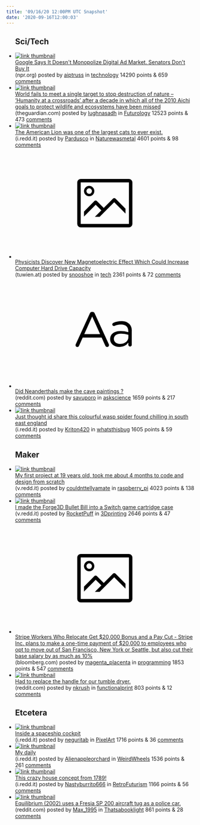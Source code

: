 ```yaml
---
title: '09/16/20 12:00PM UTC Snapshot'
date: '2020-09-16T12:00:03'
---
```

<ul>
<h2>Sci/Tech</h2>

<li><a href='https://www.npr.org/2020/09/15/913328975/google-says-it-doesnt-monopolize-digital-ad-market-senators-don-t-buy-it'><img src='https://b.thumbs.redditmedia.com/JRQHkxrlelkFfKRLB1HQI_MpRqK0MxLzxaBy-V8OXSc.jpg' alt='link thumbnail'></a><div><div class='linkTitle'><a href='https://www.npr.org/2020/09/15/913328975/google-says-it-doesnt-monopolize-digital-ad-market-senators-don-t-buy-it'>Google Says It Doesn't Monopolize Digital Ad Market. Senators Don't Buy It</a></div>(npr.org) posted by <a href='https://www.reddit.com/user/aiptruss'>aiptruss</a> in <a href='https://www.reddit.com/r/technology'>technology</a> 14290 points & 659 <a href='https://www.reddit.com/r/technology/comments/itkshw/google_says_it_doesnt_monopolize_digital_ad/'>comments</a></div></li>

<li><a href='https://www.theguardian.com/environment/2020/sep/15/every-global-target-to-stem-destruction-of-nature-by-2020-missed-un-report-aoe'><img src='https://b.thumbs.redditmedia.com/BnqYZBtRUvHW3QwRE8oqICH0TIjx2NZtzMKmhPk8_Es.jpg' alt='link thumbnail'></a><div><div class='linkTitle'><a href='https://www.theguardian.com/environment/2020/sep/15/every-global-target-to-stem-destruction-of-nature-by-2020-missed-un-report-aoe'>World fails to meet a single target to stop destruction of nature – ‘Humanity at a crossroads’ after a decade in which all of the 2010 Aichi goals to protect wildlife and ecosystems have been missed</a></div>(theguardian.com) posted by <a href='https://www.reddit.com/user/lughnasadh'>lughnasadh</a> in <a href='https://www.reddit.com/r/Futurology'>Futurology</a> 12523 points & 473 <a href='https://www.reddit.com/r/Futurology/comments/itcjpl/world_fails_to_meet_a_single_target_to_stop/'>comments</a></div></li>

<li><a href='https://i.redd.it/fv423mnjc5n51.jpg'><img src='https://a.thumbs.redditmedia.com/mRtftprz8bUGu29t6YhysBdqg0fa7S_iqlWYy-rFun0.jpg' alt='link thumbnail'></a><div><div class='linkTitle'><a href='https://i.redd.it/fv423mnjc5n51.jpg'>The American Lion was one of the largest cats to ever exist.</a></div>(i.redd.it) posted by <a href='https://www.reddit.com/user/Pardusco'>Pardusco</a> in <a href='https://www.reddit.com/r/Naturewasmetal'>Naturewasmetal</a> 4601 points & 98 <a href='https://www.reddit.com/r/Naturewasmetal/comments/itflxs/the_american_lion_was_one_of_the_largest_cats_to/'>comments</a></div></li>

<li><a href='https://www.tuwien.at/en/tu-wien/news/news-articles/news/physicists-discover-new-magnetoelectric-effect/'><svg version='1.1' viewBox='-34 -14 104 64' preserveAspectRatio='xMidYMid meet' xmlns='http://www.w3.org/2000/svg' xmlns:xlink='http://www.w3.org/1999/xlink'>
    <title>link thumbnail</title>
    <path d='M32,4H4A2,2,0,0,0,2,6V30a2,2,0,0,0,2,2H32a2,2,0,0,0,2-2V6A2,2,0,0,0,32,4ZM4,30V6H32V30Z'></path>
    <path d='M8.92,14a3,3,0,1,0-3-3A3,3,0,0,0,8.92,14Zm0-4.6A1.6,1.6,0,1,1,7.33,11,1.6,1.6,0,0,1,8.92,9.41Z'></path>
    <path d='M22.78,15.37l-5.4,5.4-4-4a1,1,0,0,0-1.41,0L5.92,22.9v2.83l6.79-6.79L16,22.18l-3.75,3.75H15l8.45-8.45L30,24V21.18l-5.81-5.81A1,1,0,0,0,22.78,15.37Z'></path>
    </svg></a><div><div class='linkTitle'><a href='https://www.tuwien.at/en/tu-wien/news/news-articles/news/physicists-discover-new-magnetoelectric-effect/'>Physicists Discover New Magnetoelectric Effect Which Could Increase Computer Hard Drive Capacity</a></div>(tuwien.at) posted by <a href='https://www.reddit.com/user/snooshoe'>snooshoe</a> in <a href='https://www.reddit.com/r/tech'>tech</a> 2361 points & 72 <a href='https://www.reddit.com/r/tech/comments/itj6v2/physicists_discover_new_magnetoelectric_effect/'>comments</a></div></li>

<li><a href='https://www.reddit.com/r/askscience/comments/itmfyg/did_neanderthals_make_the_cave_paintings/'><svg version='1.1' viewBox='-34 -12 104 64' preserveAspectRatio='xMidYMid slice' xmlns='http://www.w3.org/2000/svg' xmlns:xlink='http://www.w3.org/1999/xlink'>
    <title>text link thumbnail</title>
    <path d='M12.19,8.84a1.45,1.45,0,0,0-1.4-1h-.12a1.46,1.46,0,0,0-1.42,1L1.14,26.56a1.29,1.29,0,0,0-.14.59,1,1,0,0,0,1,1,1.12,1.12,0,0,0,1.08-.77l2.08-4.65h11l2.08,4.59a1.24,1.24,0,0,0,1.12.83,1.08,1.08,0,0,0,1.08-1.08,1.64,1.64,0,0,0-.14-.57ZM6.08,20.71l4.59-10.22,4.6,10.22Z'>
    </path>
    <path d='M32.24,14.78A6.35,6.35,0,0,0,27.6,13.2a11.36,11.36,0,0,0-4.7,1,1,1,0,0,0-.58.89,1,1,0,0,0,.94.92,1.23,1.23,0,0,0,.39-.08,8.87,8.87,0,0,1,3.72-.81c2.7,0,4.28,1.33,4.28,3.92v.5a15.29,15.29,0,0,0-4.42-.61c-3.64,0-6.14,1.61-6.14,4.64v.05c0,2.95,2.7,4.48,5.37,4.48a6.29,6.29,0,0,0,5.19-2.48V26.9a1,1,0,0,0,1,1,1,1,0,0,0,1-1.06V19A5.71,5.71,0,0,0,32.24,14.78Zm-.56,7.7c0,2.28-2.17,3.89-4.81,3.89-1.94,0-3.61-1.06-3.61-2.86v-.06c0-1.8,1.5-3,4.2-3a15.2,15.2,0,0,1,4.22.61Z'>
    </path>
    </svg></a><div><div class='linkTitle'><a href='https://www.reddit.com/r/askscience/comments/itmfyg/did_neanderthals_make_the_cave_paintings/'>Did Neanderthals make the cave paintings ?</a></div>(reddit.com) posted by <a href='https://www.reddit.com/user/savuporo'>savuporo</a> in <a href='https://www.reddit.com/r/askscience'>askscience</a> 1659 points & 217 <a href='https://www.reddit.com/r/askscience/comments/itmfyg/did_neanderthals_make_the_cave_paintings/'>comments</a></div></li>

<li><a href='https://i.redd.it/4uq2amfhubn51.jpg'><img src='https://b.thumbs.redditmedia.com/UkXWQL4vU2fApcAcN4mg_DhaO9u9waNVxVqsNoO8nuk.jpg' alt='link thumbnail'></a><div><div class='linkTitle'><a href='https://i.redd.it/4uq2amfhubn51.jpg'>Just thought id share this colourful wasp spider found chilling in south east england</a></div>(i.redd.it) posted by <a href='https://www.reddit.com/user/Kriton420'>Kriton420</a> in <a href='https://www.reddit.com/r/whatsthisbug'>whatsthisbug</a> 1605 points & 59 <a href='https://www.reddit.com/r/whatsthisbug/comments/italji/just_thought_id_share_this_colourful_wasp_spider/'>comments</a></div></li>

<h2>Maker</h2>

<li><a href='https://v.redd.it/a3z4lvp2uen51'><img src='https://b.thumbs.redditmedia.com/D_jQbHb7lLQJhAgFwmMQnwGCFifF9xbkH_ZfdXoww6E.jpg' alt='link thumbnail'></a><div><div class='linkTitle'><a href='https://v.redd.it/a3z4lvp2uen51'>My first project at 19 years old, took me about 4 months to code and design from scratch</a></div>(v.redd.it) posted by <a href='https://www.reddit.com/user/couldnttellyamate'>couldnttellyamate</a> in <a href='https://www.reddit.com/r/raspberry_pi'>raspberry_pi</a> 4023 points & 138 <a href='https://www.reddit.com/r/raspberry_pi/comments/itls8t/my_first_project_at_19_years_old_took_me_about_4/'>comments</a></div></li>

<li><a href='https://v.redd.it/jc1ijqz12fn51'><img src='https://b.thumbs.redditmedia.com/-V7DzfbfvpW23hkAhAeBrHdd_ZMCxyBfyDxCobPNRRY.jpg' alt='link thumbnail'></a><div><div class='linkTitle'><a href='https://v.redd.it/jc1ijqz12fn51'>I made the Forge3D Bullet Bill into a Switch game cartridge case</a></div>(v.redd.it) posted by <a href='https://www.reddit.com/user/RocketPuff'>RocketPuff</a> in <a href='https://www.reddit.com/r/3Dprinting'>3Dprinting</a> 2646 points & 47 <a href='https://www.reddit.com/r/3Dprinting/comments/itmi9z/i_made_the_forge3d_bullet_bill_into_a_switch_game/'>comments</a></div></li>

<li><a href='https://www.bloomberg.com/news/articles/2020-09-15/stripe-employees-who-relocate-to-get-20-000-bonus-and-a-pay-cut'><svg version='1.1' viewBox='-34 -14 104 64' preserveAspectRatio='xMidYMid meet' xmlns='http://www.w3.org/2000/svg' xmlns:xlink='http://www.w3.org/1999/xlink'>
    <title>link thumbnail</title>
    <path d='M32,4H4A2,2,0,0,0,2,6V30a2,2,0,0,0,2,2H32a2,2,0,0,0,2-2V6A2,2,0,0,0,32,4ZM4,30V6H32V30Z'></path>
    <path d='M8.92,14a3,3,0,1,0-3-3A3,3,0,0,0,8.92,14Zm0-4.6A1.6,1.6,0,1,1,7.33,11,1.6,1.6,0,0,1,8.92,9.41Z'></path>
    <path d='M22.78,15.37l-5.4,5.4-4-4a1,1,0,0,0-1.41,0L5.92,22.9v2.83l6.79-6.79L16,22.18l-3.75,3.75H15l8.45-8.45L30,24V21.18l-5.81-5.81A1,1,0,0,0,22.78,15.37Z'></path>
    </svg></a><div><div class='linkTitle'><a href='https://www.bloomberg.com/news/articles/2020-09-15/stripe-employees-who-relocate-to-get-20-000-bonus-and-a-pay-cut'>Stripe Workers Who Relocate Get $20,000 Bonus and a Pay Cut - Stripe Inc. plans to make a one-time payment of $20,000 to employees who opt to move out of San Francisco, New York or Seattle, but also cut their base salary by as much as 10%</a></div>(bloomberg.com) posted by <a href='https://www.reddit.com/user/magenta_placenta'>magenta_placenta</a> in <a href='https://www.reddit.com/r/programming'>programming</a> 1853 points & 547 <a href='https://www.reddit.com/r/programming/comments/itio6a/stripe_workers_who_relocate_get_20000_bonus_and_a/'>comments</a></div></li>

<li><a href='https://www.reddit.com/gallery/itkuub'><img src='https://b.thumbs.redditmedia.com/xCo4-G8EoP2qZnhgBX0Dxe_g4Z0sbEBuJ_Qe-PFca1k.jpg' alt='link thumbnail'></a><div><div class='linkTitle'><a href='https://www.reddit.com/gallery/itkuub'>Had to replace the handle for our tumble dryer.</a></div>(reddit.com) posted by <a href='https://www.reddit.com/user/nkrush'>nkrush</a> in <a href='https://www.reddit.com/r/functionalprint'>functionalprint</a> 803 points & 12 <a href='https://www.reddit.com/r/functionalprint/comments/itkuub/had_to_replace_the_handle_for_our_tumble_dryer/'>comments</a></div></li>

<h2>Etcetera</h2>

<li><a href='https://i.redd.it/wplse3y0ten51.gif'><img src='https://b.thumbs.redditmedia.com/SFtwaLMTSQxlmuoK183wzZO-CppeDO5grhigb-7f63E.jpg' alt='link thumbnail'></a><div><div class='linkTitle'><a href='https://i.redd.it/wplse3y0ten51.gif'>Inside a spaceship cockpit</a></div>(i.redd.it) posted by <a href='https://www.reddit.com/user/neguritab'>neguritab</a> in <a href='https://www.reddit.com/r/PixelArt'>PixelArt</a> 1716 points & 36 <a href='https://www.reddit.com/r/PixelArt/comments/itloxt/inside_a_spaceship_cockpit/'>comments</a></div></li>

<li><a href='https://i.redd.it/kmkp5ztlydn51.jpg'><img src='https://b.thumbs.redditmedia.com/Su58l33PQwso-2QLsudES45ih1-LKL2o3F9nYbqHTxU.jpg' alt='link thumbnail'></a><div><div class='linkTitle'><a href='https://i.redd.it/kmkp5ztlydn51.jpg'>My daily</a></div>(i.redd.it) posted by <a href='https://www.reddit.com/user/Alienappleorchard'>Alienappleorchard</a> in <a href='https://www.reddit.com/r/WeirdWheels'>WeirdWheels</a> 1536 points & 261 <a href='https://www.reddit.com/r/WeirdWheels/comments/itixry/my_daily/'>comments</a></div></li>

<li><a href='https://i.redd.it/hd8rkhmegdn51.jpg'><img src='https://b.thumbs.redditmedia.com/4C3Y0QAFx7aeoa5wHXEOP-Vtdn71MUnDODxvw2D5bIA.jpg' alt='link thumbnail'></a><div><div class='linkTitle'><a href='https://i.redd.it/hd8rkhmegdn51.jpg'>This crazy house concept from 1789!</a></div>(i.redd.it) posted by <a href='https://www.reddit.com/user/Nastyburrito666'>Nastyburrito666</a> in <a href='https://www.reddit.com/r/RetroFuturism'>RetroFuturism</a> 1166 points & 56 <a href='https://www.reddit.com/r/RetroFuturism/comments/itkv0f/this_crazy_house_concept_from_1789/'>comments</a></div></li>

<li><a href='https://www.reddit.com/gallery/itii9t'><img src='https://b.thumbs.redditmedia.com/pG77VJdTKiuD3WprP7itbmo0mm3RA1LjSj0ekezXi-o.jpg' alt='link thumbnail'></a><div><div class='linkTitle'><a href='https://www.reddit.com/gallery/itii9t'>Equilibrium (2002) uses a Fresia SP 200 aircraft tug as a police car.</a></div>(reddit.com) posted by <a href='https://www.reddit.com/user/Max_1995'>Max_1995</a> in <a href='https://www.reddit.com/r/Thatsabooklight'>Thatsabooklight</a> 861 points & 28 <a href='https://www.reddit.com/r/Thatsabooklight/comments/itii9t/equilibrium_2002_uses_a_fresia_sp_200_aircraft/'>comments</a></div></li>

</ul>
